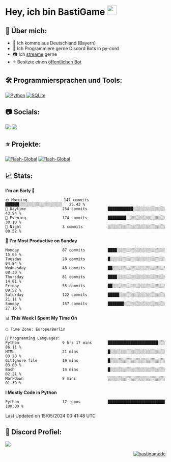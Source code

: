 # Hey, ich bin BastiGame <img src="https://raw.githubusercontent.com/MartinHeinz/MartinHeinz/master/wave.gif" width="30px">

## 📌 Über mich:
- 📍 Ich komme aus Deutschland (Bayern)
- 📝 Ich Programmiere gerne Discord Bots in py-cord
- 📷 Ich [streame](https://twitch.tv/bastigametv) gerne
- ⭐ Besitzte einen [öffentlichen Bot](https://discord.com/api/oauth2/authorize?client_id=1169681232532099112&permissions=430302428277&scope=bot%20applications.commands)

## 🛠️ Programmiersprachen und Tools:
[![Python](https://img.shields.io/badge/python-3670A0?style=for-the-badge&logo=python&logoColor=ffdd54)](https://github.com/Pycord-Development/pycord)
[![SQLite](https://img.shields.io/badge/sqlite-%2307405e.svg?style=for-the-badge&logo=sqlite&logoColor=white)](https://github.com/sqlite/sqlite)


## 📷 Socials:  
[![](https://img.shields.io/badge/Discord-5865F2?logo=discord&logoColor=white&style=for-the-badge)]([https://discord.com/users/203208036053942272](https://discord.gg/Pnw5vEjRZ5))
[![](https://img.shields.io/twitch/status/silbergecko_tv?style=for-the-badge&logo=twitch&logoColor=white&color=purple)](https://twitch.tv/bastigametv)

## ⭐ Projekte:
[![Flash-Global](https://img.shields.io/badge/Flash_Global-00A966?style=for-the-badge&logo=wechat&logoColor=white)](https://discord.com/api/oauth2/authorize?client_id=1169681232532099112&permissions=430302428277&scope=bot%20applications.commands)
[![Flash-Global](https://img.shields.io/badge/FlashBot-00A966?style=for-the-badge&logo=wechat&logoColor=white)](https://discord.com/api/oauth2/authorize?client_id=1111374314340626433&permissions=1497266007286&scope=bot%20applications.commands)

## 📈 Stats:
<!--START_SECTION:waka-->
**I'm an Early 🐤** 

```text
🌞 Morning                147 commits         ██████░░░░░░░░░░░░░░░░░░░   25.43 % 
🌆 Daytime                254 commits         ███████████░░░░░░░░░░░░░░   43.94 % 
🌃 Evening                174 commits         ████████░░░░░░░░░░░░░░░░░   30.10 % 
🌙 Night                  3 commits           ░░░░░░░░░░░░░░░░░░░░░░░░░   00.52 % 
```
📅 **I'm Most Productive on Sunday** 

```text
Monday                   87 commits          ████░░░░░░░░░░░░░░░░░░░░░   15.05 % 
Tuesday                  28 commits          █░░░░░░░░░░░░░░░░░░░░░░░░   04.84 % 
Wednesday                48 commits          ██░░░░░░░░░░░░░░░░░░░░░░░   08.30 % 
Thursday                 81 commits          ████░░░░░░░░░░░░░░░░░░░░░   14.01 % 
Friday                   55 commits          ██░░░░░░░░░░░░░░░░░░░░░░░   09.52 % 
Saturday                 122 commits         █████░░░░░░░░░░░░░░░░░░░░   21.11 % 
Sunday                   157 commits         ███████░░░░░░░░░░░░░░░░░░   27.16 % 
```


📊 **This Week I Spent My Time On** 

```text
🕑︎ Time Zone: Europe/Berlin

💬 Programming Languages: 
Python                   9 hrs 17 mins       ██████████████████████░░░   86.11 % 
HTML                     21 mins             █░░░░░░░░░░░░░░░░░░░░░░░░   03.28 % 
GitIgnore file           19 mins             █░░░░░░░░░░░░░░░░░░░░░░░░   03.00 % 
Bash                     14 mins             █░░░░░░░░░░░░░░░░░░░░░░░░   02.21 % 
Markdown                 9 mins              ░░░░░░░░░░░░░░░░░░░░░░░░░   01.39 % 
```

**I Mostly Code in Python** 

```text
Python                   17 repos            █████████████████████████   100.00 % 
```




 Last Updated on 15/05/2024 00:41:48 UTC
<!--END_SECTION:waka-->

## 🔎 Discord Profiel:
<a href="https://discord.com/users/1018150165489668227"><img src="https://lanyard.cnrad.dev/api/1018150165489668227"><p/>

<p align="right">
  <img align="center" src="https://komarev.com/ghpvc/?username=bastigamedc&label=Profile%20views&color=0e75b6&style=flat" alt="bastigamedc"/>
</p>

